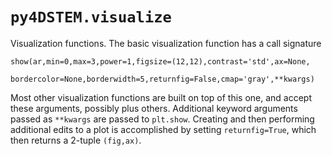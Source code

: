 # `py4DSTEM.visualize`

Visualization functions.  The basic visualization function has a call signature

```
show(ar,min=0,max=3,power=1,figsize=(12,12),contrast='std',ax=None,
     bordercolor=None,borderwidth=5,returnfig=False,cmap='gray',**kwargs)
```

Most other visualization functions are built on top of this one, and accept these arguments, possibly plus others.  Additional keyword arguments passed as `**kwargs` are passed to `plt.show`.  Creating and then performing additional edits to a plot is accomplished by setting `returnfig=True`, which then returns a 2-tuple `(fig,ax)`.

